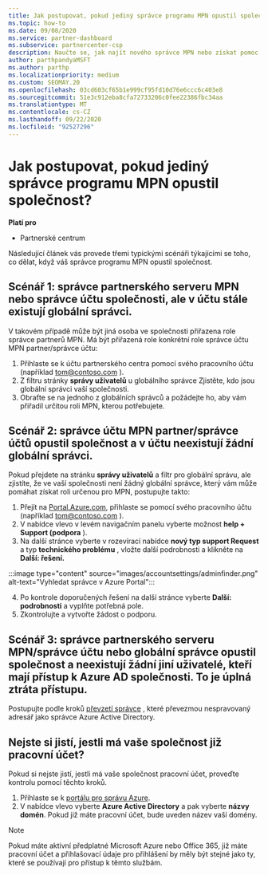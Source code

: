 ```yaml
---
title: Jak postupovat, pokud jediný správce programu MPN opustil společnost?
ms.topic: how-to
ms.date: 09/08/2020
ms.service: partner-dashboard
ms.subservice: partnercenter-csp
description: Naučte se, jak najít nového správce MPN nebo získat pomoc od globálního správce vaší společnosti. Přečtěte si také, jak přidat nového globálního správce centra partnerů.
author: parthpandyaMSFT
ms.author: parthp
ms.localizationpriority: medium
ms.custom: SEOMAY.20
ms.openlocfilehash: 03cd603cf65b1e999cf95fd10d76e6ccc6c403e8
ms.sourcegitcommit: 51e3c912eba8cfa72733206c0fee22386fbc34aa
ms.translationtype: MT
ms.contentlocale: cs-CZ
ms.lasthandoff: 09/22/2020
ms.locfileid: "92527296"
---
```

# <a name="what-to-do-if-the-only-admin-for-your-mpn-program-has-left-the-company"></a>Jak postupovat, pokud jediný správce programu MPN opustil společnost?

**Platí pro**

- Partnerské centrum

Následující článek vás provede třemi typickými scénáři týkajícími se toho, co dělat, když váš správce programu MPN opustil společnost.

## <a name="scenario-1-mpn-partner-adminaccount-admin-has-left-the-company-but-there-are-still-global-admins-in-the-account"></a>Scénář 1: správce partnerského serveru MPN nebo správce účtu společnosti, ale v účtu stále existují globální správci.

V takovém případě může být jiná osoba ve společnosti přiřazena role správce partnerů MPN. Má být přiřazená role konkrétní role správce účtu MPN partner/správce účtu:

1. Přihlaste se k účtu partnerského centra pomocí svého pracovního účtu (například tom@contoso.com ).
1. Z filtru stránky **správy uživatelů** u globálního správce Zjistěte, kdo jsou globální správci vaší společnosti. 
1. Obraťte se na jednoho z globálních správců a požádejte ho, aby vám přiřadil určitou roli MPN, kterou potřebujete. 

## <a name="scenario-2-mpn-partner-adminaccount-admin-has-left-the-company-and-there-are-no-global-admins-in-the-account"></a>Scénář 2: správce účtu MPN partner/správce účtů opustil společnost a v účtu neexistují žádní globální správci. 

Pokud přejdete na stránku **správy uživatelů** a filtr pro globální správu, ale zjistíte, že ve vaší společnosti není žádný globální správce, který vám může pomáhat získat roli určenou pro MPN, postupujte takto:

1. Přejít na [Portal.Azure.com](https://ms.portal.azure.com/), přihlaste se pomocí svého pracovního účtu (například tom@contoso.com ). 
1. V nabídce vlevo v levém navigačním panelu vyberte možnost **help + Support (podpora** ).
1. Na další stránce vyberte v rozevírací nabídce **nový typ support Request** a typ **technického problému** , vložte další podrobnosti a klikněte na **Další: řešení.**

:::image type="content" source="images/accountsettings/adminfinder.png" alt-text="Vyhledat správce v Azure Portal":::

4. Po kontrole doporučených řešení na další stránce vyberte **Další: podrobnosti** a vyplňte potřebná pole.
1. Zkontrolujte a vytvořte žádost o podporu.


## <a name="scenario-3-mpn-partner-adminaccount-adminglobal-admin-has-left-the-company-and-there-are-no-other-users-who-can-access-the-companys-azure-ad-this-is-a-complete-loss-of-access"></a>Scénář 3: správce partnerského serveru MPN/správce účtu nebo globální správce opustil společnost a neexistují žádní jiní uživatelé, kteří mají přístup k Azure AD společnosti. To je úplná ztráta přístupu.

Postupujte podle kroků [převzetí správce](/azure/active-directory/users-groups-roles/domains-admin-takeover#internal-admin-takeover) , které převezmou nespravovaný adresář jako správce Azure Active Directory.

## <a name="not-sure-if-your-company-already-has-a-work-account"></a>Nejste si jistí, jestli má vaše společnost již pracovní účet?

Pokud si nejste jistí, jestli má vaše společnost pracovní účet, proveďte kontrolu pomocí těchto kroků.

1. Přihlaste se k [portálu pro správu Azure](https://ms.portal.azure.com).
2. V nabídce vlevo vyberte **Azure Active Directory** a pak vyberte **názvy domén**.
Pokud již máte pracovní účet, bude uveden název vaší domény.

>[!Note]
>Pokud máte aktivní předplatné Microsoft Azure nebo Office 365, již máte pracovní účet a přihlašovací údaje pro přihlášení by měly být stejné jako ty, které se používají pro přístup k těmto službám.